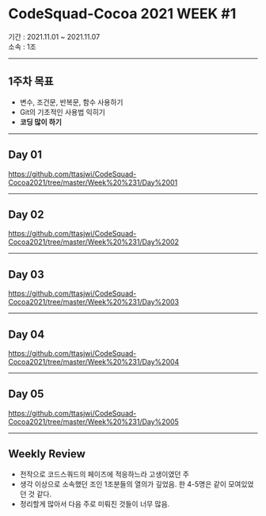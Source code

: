 # CodeSquad-Cocoa 2021 WEEK \#1

기간 : 2021.11.01 ~ 2021.11.07  
소속 : 1조

---

## 1주차 목표
- 변수, 조건문, 반복문, 함수 사용하기
- Git의 기초적인 사용법 익히기
- **코딩 많이 하기**

---

## Day 01  
https://github.com/ttasjwi/CodeSquad-Cocoa2021/tree/master/Week%20%231/Day%2001

---

## Day 02  
https://github.com/ttasjwi/CodeSquad-Cocoa2021/tree/master/Week%20%231/Day%2002

---

## Day 03  
https://github.com/ttasjwi/CodeSquad-Cocoa2021/tree/master/Week%20%231/Day%2003

---

## Day 04  
https://github.com/ttasjwi/CodeSquad-Cocoa2021/tree/master/Week%20%231/Day%2004

---

## Day 05  
https://github.com/ttasjwi/CodeSquad-Cocoa2021/tree/master/Week%20%231/Day%2005

---

## Weekly Review

- 전작으로 코드스쿼드의 페이즈에 적응하느라 고생이였던 주
- 생각 이상으로 소속했던 조인 1조분들의 열의가 깊었음. 한 4-5명은 같이 모여있었던 것 같다.
- 정리할게 많아서 다음 주로 미뤄진 것들이 너무 많음.